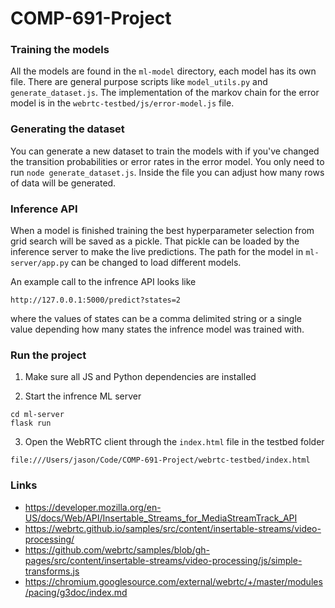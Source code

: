 # COMP-691-Project

### Training the models

All the models are found in the `ml-model` directory, each model has its own file. There are general purpose scripts like `model_utils.py` and `generate_dataset.js`. The implementation of the markov chain for the error model is in the `webrtc-testbed/js/error-model.js` file.

### Generating the dataset

You can generate a new dataset to train the models with if you've changed the transition probabilities or error rates in the error model. You only need to run `node generate_dataset.js`. Inside the file you can adjust how many rows of data will be generated.

### Inference API

When a model is finished training the best hyperparameter selection from grid search will be saved as a pickle. That pickle can be loaded by the inference server to make the live predictions. The path for the model in `ml-server/app.py` can be changed to load different models.

An example call to the infrence API looks like
```
http://127.0.0.1:5000/predict?states=2
```
where the values of states can be a comma delimited string or a single value depending how many states the infrence model was trained with.

### Run the project

1. Make sure all JS and Python dependencies are installed

2. Start the infrence ML server
```
cd ml-server
flask run
```

3. Open the WebRTC client through the `index.html` file in the testbed folder
```
file:///Users/jason/Code/COMP-691-Project/webrtc-testbed/index.html
```

### Links
- https://developer.mozilla.org/en-US/docs/Web/API/Insertable_Streams_for_MediaStreamTrack_API
- https://webrtc.github.io/samples/src/content/insertable-streams/video-processing/
- https://github.com/webrtc/samples/blob/gh-pages/src/content/insertable-streams/video-processing/js/simple-transforms.js
- https://chromium.googlesource.com/external/webrtc/+/master/modules/pacing/g3doc/index.md